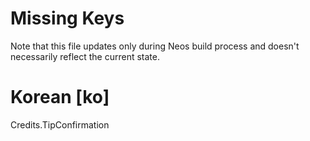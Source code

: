 # Missing Keys
Note that this file updates only during Neos build process and doesn't necessarily reflect the current state.

# Korean [ko]
Credits.TipConfirmation  

